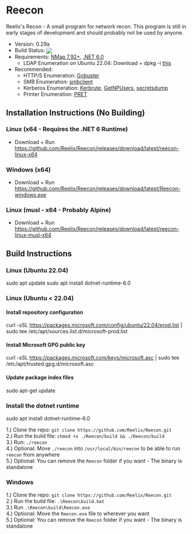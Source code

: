 # Reecon

Reelix's Recon - A small program for network recon. This program is still in early stages of development and should probably not be used by anyone.
* Version: 0.29a
* Build Status: <img src = "https://travis-ci.com/Reelix/Reecon.svg?branch=master" valign="middle" />
* Requirements: [NMap 7.92+](https://nmap.org/download.html), [.NET 6.0](https://dotnet.microsoft.com/download/dotnet/6.0)
  * LDAP Enumeration on Ubuntu 22.04: Download + dpkg -i [this](https://packages.ubuntu.com/focal-updates/amd64/libldap-2.4-2/download)
* Recommended:
  * HTTP/S Enumeration: [Gobuster](https://github.com/OJ/gobuster)
  * SMB Enumeration: [smbclient](https://github.com/SecureAuthCorp/impacket/blob/master/examples/smbclient.py)
  * Kerberos Enumeration: [Kerbrute](https://github.com/ropnop/kerbrute), [GetNPUsers](https://github.com/SecureAuthCorp/impacket/blob/master/examples/GetNPUsers.py), [secretsdump](https://github.com/SecureAuthCorp/impacket/blob/master/examples/secretsdump.py)
  * Printer Enumeration: [PRET](https://github.com/RUB-NDS/PRET)

## Installation Instructions (No Building)
### Linux (x64 - Requires the .NET 6 Runtime)
- Download + Run https://github.com/Reelix/Reecon/releases/download/latest/reecon-linux-x64
### Windows (x64)
- Download + Run https://github.com/Reelix/Reecon/releases/download/latest/Reecon-windows.exe
### Linux (musl - x64 - Probably Alpine)
- Download + Run https://github.com/Reelix/Reecon/releases/download/latest/reecon-linux-musl-x64

## Build Instructions
### Linux (Ubuntu 22.04)
sudo apt update
sudo apt install dotnet-runtime-6.0

### Linux (Ubuntu < 22.04)
#### Install repository configuration
curl -sSL https://packages.microsoft.com/config/ubuntu/22.04/prod.list | sudo tee /etc/apt/sources.list.d/microsoft-prod.list

#### Install Microsoft GPG public key
curl -sSL https://packages.microsoft.com/keys/microsoft.asc | sudo tee /etc/apt/trusted.gpg.d/microsoft.asc

#### Update package index files
sudo apt-get update

### Install the dotnet runtime
sudo apt install dotnet-runtime-6.0  

1.) Clone the repo: `git clone https://github.com/Reelix/Reecon.git`  
2.) Run the build file: `chmod +x ./Reecon/build && ./Reecon/build`  
3.) Run: `./reecon`  
4.) Optional: Move `./reecon` into `/usr/local/bin/reecon` to be able to run `reecon` from anywhere  
5.) Optional: You can remove the `Reecon` folder if you want - The binary is standalone

### Windows  
1.) Clone the repo: `git clone https://github.com/Reelix/Reecon.git`  
2.) Run the build file: `.\Reecon\build.bat`  
3.) Run `.\Reecon\build\Reecon.exe`  
4.) Optional: Move the `Reecon.exe` file to wherever you want  
5.) Optional: You can remove the `Reecon` folder if you want - The binary is standalone
